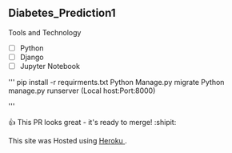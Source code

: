 ## Diabetes_Prediction1

Tools and Technology 

- [ ] Python
- [ ] Django
- [ ] Jupyter Notebook

'''
pip install -r requirments.txt
Python Manage.py migrate
Python manage.py runserver (Local host:Port:8000)

'''

:+1: This PR looks great - it's ready to merge! :shipit:

This site was Hosted using [Heroku ](https://diabetesprediction523.herokuapp.com/).

      
